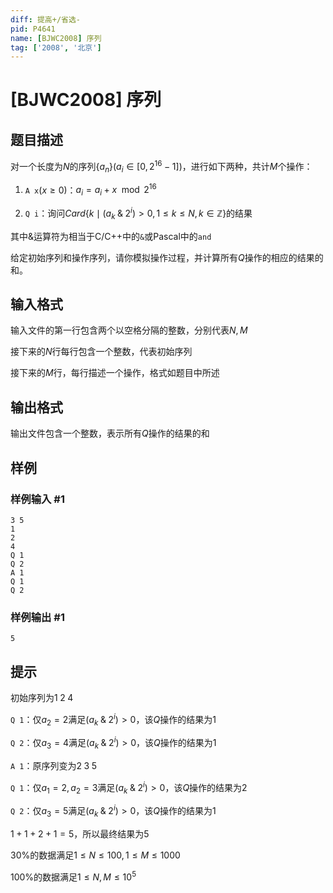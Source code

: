 ```yaml
---
diff: 提高+/省选-
pid: P4641
name: [BJWC2008] 序列
tag: ['2008', '北京']
---
```

# [BJWC2008] 序列
## 题目描述

对一个长度为$N$的序列$\{a_n\}(a_i\in[0,2^{16}-1])$，进行如下两种，共计$M$个操作：

1. `A x`$(x\ge0)$：$a_i=a_i+x\mod2^{16}$

2. `Q i`：询问$Card\{k\mid(a_k\;\&\;2^i)>0,1\le k\le N,k\in\mathbb{Z}\}$的结果

其中$\&$运算符为相当于C/C++中的`&`或Pascal中的`and`

给定初始序列和操作序列，请你模拟操作过程，并计算所有$Q$操作的相应的结果的和。
## 输入格式

输入文件的第一行包含两个以空格分隔的整数，分别代表$N,M$

接下来的$N$行每行包含一个整数，代表初始序列

接下来的$M$行，每行描述一个操作，格式如题目中所述
## 输出格式

输出文件包含一个整数，表示所有$Q$操作的结果的和

## 样例

### 样例输入 #1
```
3 5
1
2
4
Q 1
Q 2
A 1
Q 1
Q 2
```
### 样例输出 #1
```
5
```
## 提示

初始序列为$1\;2\;4$

`Q 1`：仅$a_2=2$满足$(a_k\;\&\;2^i)>0$，该$Q$操作的结果为$1$

`Q 2`：仅$a_3=4$满足$(a_k\;\&\;2^i)>0$，该$Q$操作的结果为$1$

`A 1`：原序列变为$2\;3\;5$

`Q 1`：仅$a_1=2,a_2=3$满足$(a_k\;\&\;2^i)>0$，该$Q$操作的结果为$2$

`Q 2`：仅$a_3=5$满足$(a_k\;\&\;2^i)>0$，该$Q$操作的结果为$1$

$1+1+2+1=5$，所以最终结果为5

$30\%$的数据满足$1\le N\le100,1\le M\le1000$

$100\%$的数据满足$1\le N,M\le10^5$
